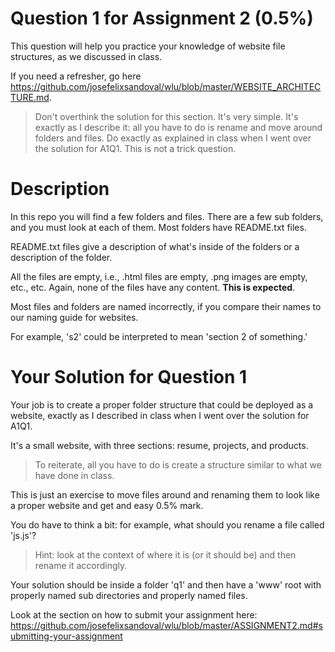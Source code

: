 # Question 1 for Assignment 2 (0.5%)

This question will help you practice your knowledge of website file structures,
as we discussed in class.

If you need a refresher, go here 
https://github.com/josefelixsandoval/wlu/blob/master/WEBSITE_ARCHITECTURE.md.

> Don't overthink the solution for this section. It's very simple. It's exactly as I describe it: all you have to do is rename and move around folders and files. Do exactly as explained in class when I went over the solution for A1Q1. This is not a trick question.

# Description
In this repo you will find a few folders and files. There are a few sub folders, and you must look at each of them. Most folders have README.txt files.

README.txt files give a description of what's inside of the folders or a description of the folder.

All the files are empty, i.e., .html files are empty, .png images are empty, etc., etc. Again, none of the files have any content. **This is expected**.

Most files and folders are named incorrectly, if you compare their names to our naming guide for websites.

For example, 's2' could be interpreted to mean 'section 2 of something.'

# Your Solution for Question 1
Your job is to create a proper folder structure that could be deployed as a website, exactly as I described in class when I went over the solution for A1Q1.

It's a small website, with three sections: resume, projects, and products.

> To reiterate, all you have to do is create a structure similar to what we have done in class. 

This is just an exercise to move files around and renaming them to look like a proper website and get and easy 0.5% mark.

You do have to think a bit: for example, what should you rename a file called 'js.js'? 
> Hint: look at the context of where it is (or it should be) and then rename it accordingly.

Your solution should be inside a folder 'q1' and then have a 'www' root with properly named sub directories and properly named files.

Look at the section on how to submit your assignment here: https://github.com/josefelixsandoval/wlu/blob/master/ASSIGNMENT2.md#submitting-your-assignment
